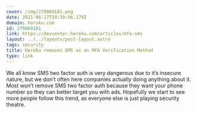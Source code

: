 ```yaml
---
cover: /img/279869181.png
date: 2021-06-17T19:39:56.179Z
domain: heroku.com
id: 279869181
link: https://devcenter.heroku.com/articles/mfa-sms
layout: ../../layouts/post-layout.astro
tags: security
title: Heroku removes SMS as an MFA Verification Method
type: link
---
```


We all know SMS two factor auth is very dangerous due to it’s insecure nature, but we don’t often here companies actually doing anything about it. Most won’t remove SMS two factor auth because they want your phone number so they can better target you with ads. Hopefully we start to see more people follow this trend, as everyone else is just playing security theatre.
